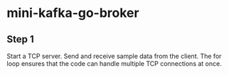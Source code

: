 # mini-kafka-go-broker

## Step 1

Start a TCP server. Send and receive sample data from the client.
The for loop ensures that the code can handle multiple TCP connections at once.

